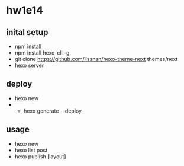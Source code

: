 # hw1e14

## inital setup

- npm install
- npm install hexo-cli -g
- git clone https://github.com/iissnan/hexo-theme-next themes/next
- hexo server

## deploy
- hexo new
- - hexo generate --deploy

## usage

- hexo new
- hexo list post
- hexo publish [layout] <title>
- hexo deploy [layout] <title>
- hexo generate --deploy
- hexo deploy --generate

